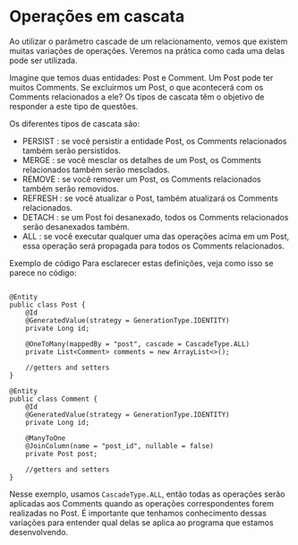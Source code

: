 # Operações em cascata

Ao utilizar o parâmetro cascade de um relacionamento, vemos que existem muitas variações de operações. Veremos na prática como cada uma delas pode ser utilizada.

Imagine que temos duas entidades: Post e Comment. Um Post pode ter muitos Comments. Se excluirmos um Post, o que acontecerá com os Comments relacionados a ele? Os tipos de cascata têm o objetivo de responder a este tipo de questões.

Os diferentes tipos de cascata são:

* PERSIST : se você persistir a entidade Post, os Comments relacionados também serão persistidos.
* MERGE : se você mesclar os detalhes de um Post, os Comments relacionados também serão mesclados.
* REMOVE : se você remover um Post, os Comments relacionados também serão removidos.
* REFRESH : se você atualizar o Post, também atualizará os Comments relacionados.
* DETACH : se um Post foi desanexado, todos os Comments relacionados serão desanexados também.
* ALL : se você executar qualquer uma das operações acima em um Post, essa operação será propagada para todos os Comments relacionados.
  
Exemplo de código
Para esclarecer estas definições, veja como isso se parece no código:
```

@Entity
public class Post {
    @Id
    @GeneratedValue(strategy = GenerationType.IDENTITY)
    private Long id;

    @OneToMany(mappedBy = "post", cascade = CascadeType.ALL)
    private List<Comment> comments = new ArrayList<>();

    //getters and setters
}

@Entity
public class Comment {
    @Id
    @GeneratedValue(strategy = GenerationType.IDENTITY)
    private Long id;

    @ManyToOne
    @JoinColumn(name = "post_id", nullable = false)
    private Post post;

    //getters and setters
}

```

Nesse exemplo, usamos `CascadeType.ALL`, então todas as operações serão aplicadas aos Comments quando as operações correspondentes forem realizadas no Post. É importante que tenhamos conhecimento dessas variações para entender qual delas se aplica ao programa que estamos desenvolvendo.
